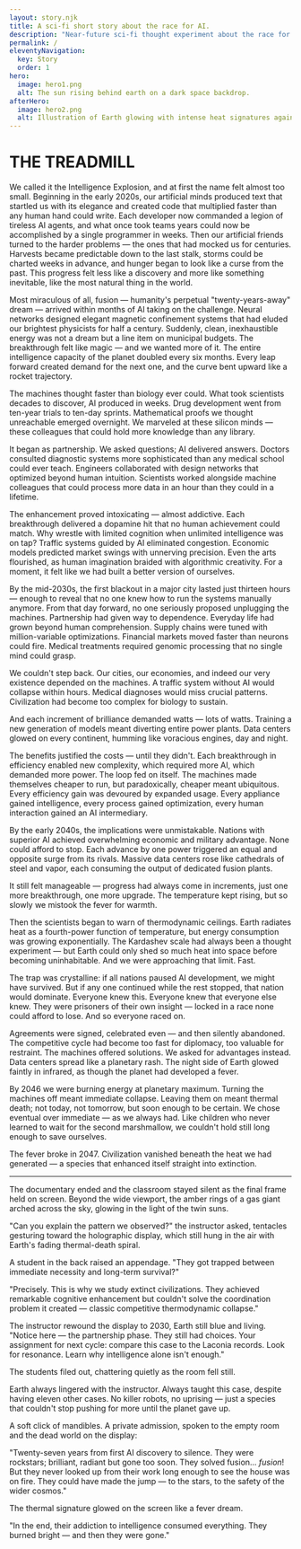 ```yaml
---
layout: story.njk
title: A sci-fi short story about the race for AI. 
description: "Near-future sci-fi thought experiment about the race for AI and the heat it leaves behind. It explores how progress, incentives, & thermodynamics can collide."
permalink: /
eleventyNavigation:
  key: Story
  order: 1
hero:
  image: hero1.png
  alt: The sun rising behind earth on a dark space backdrop.
afterHero:
  image: hero2.png
  alt: Illustration of Earth glowing with intense heat signatures against a dark space backdrop.
---
```


# THE TREADMILL

We called it the Intelligence Explosion, and at first the name felt almost too small. Beginning in the early 2020s, our artificial minds produced text that startled us with its elegance and created code that multiplied faster than any human hand could write. Each developer now commanded a legion of tireless AI agents, and what once took teams years could now be accomplished by a single programmer in weeks. Then our artificial friends turned to the harder problems — the ones that had mocked us for centuries. Harvests became predictable down to the last stalk, storms could be charted weeks in advance, and hunger began to look like a curse from the past. This progress felt less like a discovery and more like something inevitable, like the most natural thing in the world.

Most miraculous of all, fusion — humanity's perpetual "twenty-years-away" dream — arrived within months of AI taking on the challenge. Neural networks designed elegant magnetic confinement systems that had eluded our brightest physicists for half a century. Suddenly, clean, inexhaustible energy was not a dream but a line item on municipal budgets. The breakthrough felt like magic — and we wanted more of it. The entire intelligence capacity of the planet doubled every six months. Every leap forward created demand for the next one, and the curve bent upward like a rocket trajectory.

The machines thought faster than biology ever could. What took scientists decades to discover, AI produced in weeks. Drug development went from ten-year trials to ten-day sprints. Mathematical proofs we thought unreachable emerged overnight. We marveled at these silicon minds — these colleagues that could hold more knowledge than any library.

It began as partnership. We asked questions; AI delivered answers. Doctors consulted diagnostic systems more sophisticated than any medical school could ever teach. Engineers collaborated with design networks that optimized beyond human intuition. Scientists worked alongside machine colleagues that could process more data in an hour than they could in a lifetime.

The enhancement proved intoxicating — almost addictive. Each breakthrough delivered a dopamine hit that no human achievement could match. Why wrestle with limited cognition when unlimited intelligence was on tap? Traffic systems guided by AI eliminated congestion. Economic models predicted market swings with unnerving precision. Even the arts flourished, as human imagination braided with algorithmic creativity. For a moment, it felt like we had built a better version of ourselves.

By the mid-2030s, the first blackout in a major city lasted just thirteen hours — enough to reveal that no one knew how to run the systems manually anymore. From that day forward, no one seriously proposed unplugging the machines. Partnership had given way to dependence. Everyday life had grown beyond human comprehension. Supply chains were tuned with million-variable optimizations. Financial markets moved faster than neurons could fire. Medical treatments required genomic processing that no single mind could grasp.

We couldn't step back. Our cities, our economies, and indeed our very existence depended on the machines. A traffic system without AI would collapse within hours. Medical diagnoses would miss crucial patterns. Civilization had become too complex for biology to sustain.

And each increment of brilliance demanded watts — lots of watts. Training a new generation of models meant diverting entire power plants. Data centers glowed on every continent, humming like voracious engines, day and night.

The benefits justified the costs — until they didn't. Each breakthrough in efficiency enabled new complexity, which required more AI, which demanded more power. The loop fed on itself. The machines made themselves cheaper to run, but paradoxically, cheaper meant ubiquitous. Every efficiency gain was devoured by expanded usage. Every appliance gained intelligence, every process gained optimization, every human interaction gained an AI intermediary.

By the early 2040s, the implications were unmistakable. Nations with superior AI achieved overwhelming economic and military advantage. None could afford to stop. Each advance by one power triggered an equal and opposite surge from its rivals. Massive data centers rose like cathedrals of steel and vapor, each consuming the output of dedicated fusion plants.

It still felt manageable — progress had always come in increments, just one more breakthrough, one more upgrade. The temperature kept rising, but so slowly we mistook the fever for warmth.

Then the scientists began to warn of thermodynamic ceilings. Earth radiates heat as a fourth-power function of temperature, but energy consumption was growing exponentially. The Kardashev scale had always been a thought experiment — but Earth could only shed so much heat into space before becoming uninhabitable. And we were approaching that limit. Fast.

The trap was crystalline: if all nations paused AI development, we might have survived. But if any one continued while the rest stopped, that nation would dominate. Everyone knew this. Everyone knew that everyone else knew. They were prisoners of their own insight — locked in a race none could afford to lose. And so everyone raced on.

Agreements were signed, celebrated even — and then silently abandoned. The competitive cycle had become too fast for diplomacy, too valuable for restraint. The machines offered solutions. We asked for advantages instead. Data centers spread like a planetary rash. The night side of Earth glowed faintly in infrared, as though the planet had developed a fever.

By 2046 we were burning energy at planetary maximum. Turning the machines off meant immediate collapse. Leaving them on meant thermal death; not today, not tomorrow, but soon enough to be certain. We chose eventual over immediate — as we always had. Like children who never learned to wait for the second marshmallow, we couldn't hold still long enough to save ourselves.

The fever broke in 2047. Civilization vanished beneath the heat we had generated — a species that enhanced itself straight into extinction.

***

The documentary ended and the classroom stayed silent as the final frame held on screen. Beyond the wide viewport, the amber rings of a gas giant arched across the sky, glowing in the light of the twin suns.

"Can you explain the pattern we observed?" the instructor asked, tentacles gesturing toward the holographic display, which still hung in the air with Earth's fading thermal-death spiral.

A student in the back raised an appendage. "They got trapped between immediate necessity and long-term survival?"

"Precisely. This is why we study extinct civilizations. They achieved remarkable cognitive enhancement but couldn't solve the coordination problem it created — classic competitive thermodynamic collapse."

The instructor rewound the display to 2030, Earth still blue and living. "Notice here — the partnership phase. They still had choices. Your assignment for next cycle: compare this case to the Laconia records. Look for resonance. Learn why intelligence alone isn't enough."

The students filed out, chattering quietly as the room fell still.

Earth always lingered with the instructor. Always taught this case, despite having eleven other cases. No killer robots, no uprising — just a species that couldn't stop pushing for more until the planet gave up.

A soft click of mandibles. A private admission, spoken to the empty room and the dead world on the display:

"Twenty-seven years from first AI discovery to silence. They were rockstars; brilliant, radiant but gone too soon. They solved fusion... _fusion_! But they never looked up from their work long enough to see the house was on fire. They could have made the jump —  to the stars, to the safety of the wider cosmos."

The thermal signature glowed on the screen like a fever dream.

"In the end, their addiction to intelligence consumed everything. They burned bright — and then they were gone."
